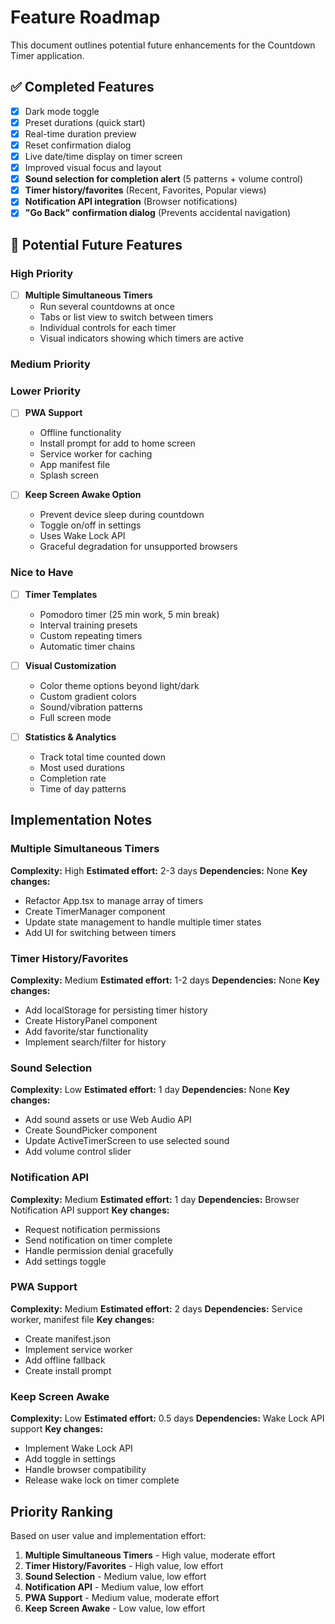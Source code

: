 # Feature Roadmap

This document outlines potential future enhancements for the Countdown Timer application.

## ✅ Completed Features

- [x] Dark mode toggle
- [x] Preset durations (quick start)
- [x] Real-time duration preview
- [x] Reset confirmation dialog
- [x] Live date/time display on timer screen
- [x] Improved visual focus and layout
- [x] **Sound selection for completion alert** (5 patterns + volume control)
- [x] **Timer history/favorites** (Recent, Favorites, Popular views)
- [x] **Notification API integration** (Browser notifications)
- [x] **"Go Back" confirmation dialog** (Prevents accidental navigation)

## 🚧 Potential Future Features

### High Priority

- [ ] **Multiple Simultaneous Timers**
  - Run several countdowns at once
  - Tabs or list view to switch between timers
  - Individual controls for each timer
  - Visual indicators showing which timers are active

### Medium Priority

### Lower Priority

- [ ] **PWA Support**
  - Offline functionality
  - Install prompt for add to home screen
  - Service worker for caching
  - App manifest file
  - Splash screen

- [ ] **Keep Screen Awake Option**
  - Prevent device sleep during countdown
  - Toggle on/off in settings
  - Uses Wake Lock API
  - Graceful degradation for unsupported browsers

### Nice to Have

- [ ] **Timer Templates**
  - Pomodoro timer (25 min work, 5 min break)
  - Interval training presets
  - Custom repeating timers
  - Automatic timer chains

- [ ] **Visual Customization**
  - Color theme options beyond light/dark
  - Custom gradient colors
  - Sound/vibration patterns
  - Full screen mode

- [ ] **Statistics & Analytics**
  - Track total time counted down
  - Most used durations
  - Completion rate
  - Time of day patterns

## Implementation Notes

### Multiple Simultaneous Timers
**Complexity:** High
**Estimated effort:** 2-3 days
**Dependencies:** None
**Key changes:**
- Refactor App.tsx to manage array of timers
- Create TimerManager component
- Update state management to handle multiple timer states
- Add UI for switching between timers

### Timer History/Favorites
**Complexity:** Medium
**Estimated effort:** 1-2 days
**Dependencies:** None
**Key changes:**
- Add localStorage for persisting timer history
- Create HistoryPanel component
- Add favorite/star functionality
- Implement search/filter for history

### Sound Selection
**Complexity:** Low
**Estimated effort:** 1 day
**Dependencies:** None
**Key changes:**
- Add sound assets or use Web Audio API
- Create SoundPicker component
- Update ActiveTimerScreen to use selected sound
- Add volume control slider

### Notification API
**Complexity:** Medium
**Estimated effort:** 1 day
**Dependencies:** Browser Notification API support
**Key changes:**
- Request notification permissions
- Send notification on timer complete
- Handle permission denial gracefully
- Add settings toggle

### PWA Support
**Complexity:** Medium
**Estimated effort:** 2 days
**Dependencies:** Service worker, manifest file
**Key changes:**
- Create manifest.json
- Implement service worker
- Add offline fallback
- Create install prompt

### Keep Screen Awake
**Complexity:** Low
**Estimated effort:** 0.5 days
**Dependencies:** Wake Lock API support
**Key changes:**
- Implement Wake Lock API
- Add toggle in settings
- Handle browser compatibility
- Release wake lock on timer complete

## Priority Ranking

Based on user value and implementation effort:

1. **Multiple Simultaneous Timers** - High value, moderate effort
2. **Timer History/Favorites** - High value, low effort
3. **Sound Selection** - Medium value, low effort
4. **Notification API** - Medium value, low effort
5. **PWA Support** - Medium value, moderate effort
6. **Keep Screen Awake** - Low value, low effort
